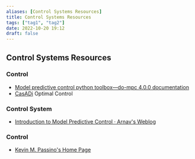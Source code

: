 ```yaml
---
aliases: [Control Systems Resources]
title: Control Systems Resources
tags: ["tag1", "tag2"]
date: 2022-10-20 19:12
draft: false
---
```


## Control Systems Resources

### Control

- [Model predictive control python toolbox—do-mpc 4.0.0 documentation](https://www.do-mpc.com/en/latest/#)
- [CasADi](https://web.casadi.org/) Optimal Control

### Control System

- [Introduction to Model Predictive Control · Arnav's Weblog](https://arnavdhamija.com/2022/01/08/intro-to-mpc/)

### Control

- [Kevin M. Passino's Home Page](https://www2.ece.ohio-state.edu/~passino/)
